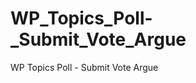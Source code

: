 WP_Topics_Poll-_Submit_Vote_Argue
=================================

WP Topics Poll - Submit Vote Argue
